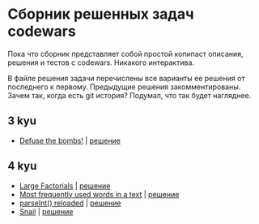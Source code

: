 # Сборник решенных задач codewars

Пока что сборник представляет собой простой копипаст описания, решения и тестов с codewars. Никакого интерактива.

В файле решения задачи перечислены все варианты ее решения от последнего к первому. Предыдущие решения закомментированы. Зачем так, когда есть git история? Подумал, что так будет нагляднее.

## 3 kyu

- [Defuse the bombs!](https://github.com/svgaryaev/codewars/blob/master/3kyu/defuse-the-bombs/description.md) | [решение](https://github.com/svgaryaev/codewars/blob/master/3kyu/defuse-the-bombs/solution.js)


## 4 kyu

- [Large Factorials](https://github.com/svgaryaev/codewars/blob/master/4kyu/large-factorials/description.md) | [решение](https://github.com/svgaryaev/codewars/blob/master/4kyu/large-factorials/solution.js)
- [Most frequently used words in a text](https://github.com/svgaryaev/codewars/blob/master/4kyu/most-frequently-used-words-in-a-text/description.md) | [решение](https://github.com/svgaryaev/codewars/blob/master/4kyu/most-frequently-used-words-in-a-text/solution.js)
- [parseInt() reloaded](https://github.com/svgaryaev/codewars/blob/master/4kyu/parseint-reloaded/description.md) | [решение](https://github.com/svgaryaev/codewars/blob/master/4kyu/parseint-reloaded/solution.js)
- [Snail](https://github.com/svgaryaev/codewars/blob/master/4kyu/snail/description.md) | [решение](https://github.com/svgaryaev/codewars/blob/master/4kyu/snail/solution.js)
